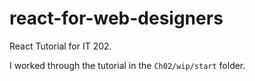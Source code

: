 # react-for-web-designers
React Tutorial for IT 202.

I worked through the tutorial in the `Ch02/wip/start` folder.
